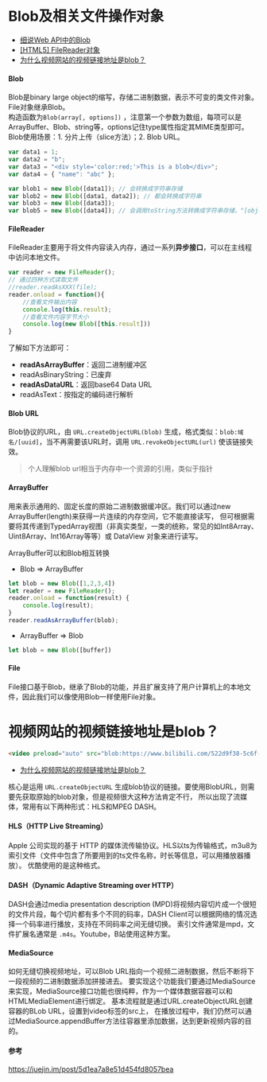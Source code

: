 # Blob及相关文件操作对象
- [细说Web API中的Blob](https://juejin.im/post/59e35d0e6fb9a045030f1f35)
- [[HTML5] FileReader对象](https://www.cnblogs.com/hhhyaaon/p/5929492.html)
- [为什么视频网站的视频链接地址是blob？](https://juejin.im/post/5d1ea7a8e51d454fd8057bea)

#### Blob

Blob是binary large object的缩写，存储二进制数据，表示不可变的类文件对象。File对象继承Blob。  
构造函数为`Blob(array[, options])` ，注意第一个参数为数组，每项可以是ArrayBuffer、Blob、string等，options记住type属性指定其MIME类型即可。
Blob使用场景：1. 分片上传（slice方法）；2. Blob URL。

```js
var data1 = 1;	
var data2 = "b";
var data3 = "<div style='color:red;'>This is a blob</div>";
var data4 = { "name": "abc" };

var blob1 = new Blob([data1]); // 会转换成字符串存储
var blob2 = new Blob([data1, data2]); // 都会转换成字符串
var blob3 = new Blob([data3]);
var blob5 = new Blob([data4]); // 会调用toString方法转换成字符串存储，"[object Object]"
```



#### FileReader
FileReader主要用于将文件内容读入内存，通过一系列**异步接口**，可以在主线程中访问本地文件。
```js
var reader = new FileReader();
// 通过四种方式读取文件
//reader.readAsXXX(file);   
reader.onload = function(){
    //查看文件输出内容
    console.log(this.result);
    //查看文件内容字节大小
    console.log(new Blob([this.result]))
}
```
了解如下方法即可：
- **readAsArrayBuffer**：返回二进制缓冲区
- readAsBinaryString：已废弃
- **readAsDataURL**：返回base64 Data URL
- readAsText：按指定的编码进行解析

#### Blob URL
Blob协议的URL，由 `URL.createObjectURL(blob)` 生成，格式类似：`blob:域名/[uuid]`，当不再需要该URL时，调用 `URL.revokeObjectURL(url)` 使该链接失效。

> 个人理解blob url相当于内存中一个资源的引用，类似于指针

#### ArrayBuffer
用来表示通用的、固定长度的原始二进制数据缓冲区。我们可以通过new ArrayBuffer(length)来获得一片连续的内存空间，它不能直接读写，
但可根据需要将其传递到TypedArray视图（非真实类型，一类的统称，常见的如Int8Array、Uint8Array、Int16Array等等）或 DataView 对象来进行读写。

ArrayBuffer可以和Blob相互转换
- Blob => ArrayBuffer
```js
let blob = new Blob([1,2,3,4])
let reader = new FileReader();
reader.onload = function(result) {
    console.log(result);
}
reader.readAsArrayBuffer(blob);
```

- ArrayBuffer => Blob
```js
let blob = new Blob([buffer])
```

#### File
File接口基于Blob，继承了Blob的功能，并且扩展支持了用户计算机上的本地文件，因此我们可以像使用Blob一样使用File对象。



# 视频网站的视频链接地址是blob？

```html
<video preload="auto" src="blob:https://www.bilibili.com/522d9f38-5c6f-4575-ae1f-5a87f3df59f1"></video>
```

- [为什么视频网站的视频链接地址是blob？](https://juejin.im/post/5d1ea7a8e51d454fd8057bea)

核心是运用 `URL.createObjectURL` 生成blob协议的链接。要使用BlobURL，则需要先获取原始的blob对象，但是视频很大这种方法肯定不行，
所以出现了流媒体，常用有以下两种形式：HLS和MPEG DASH。

#### HLS（HTTP Live Streaming）
Apple 公司实现的基于 HTTP 的媒体流传输协议。HLS以ts为传输格式，m3u8为索引文件（文件中包含了所要用到的ts文件名称，时长等信息，可以用播放器播放）。
优酷使用的是这种格式。

#### DASH（Dynamic Adaptive Streaming over HTTP）
DASH会通过media presentation description (MPD)将视频内容切片成一个很短的文件片段，每个切片都有多个不同的码率，DASH Client可以根据网络的情况选择一个码率进行播放，支持在不同码率之间无缝切换。
索引文件通常是mpd，文件扩展名通常是 `.m4s`。Youtube，B站使用这种方案。

#### MediaSource
如何无缝切换视频地址，可以Blob URL指向一个视频二进制数据，然后不断将下一段视频的二进制数据添加拼接进去。
要实现这个功能我们要通过MediaSource来实现，MediaSource接口功能也很纯粹，作为一个媒体数据容器可以和HTMLMediaElement进行绑定。
基本流程就是通过URL.createObjectURL创建容器的BLob URL，设置到video标签的src上，
在播放过程中，我们仍然可以通过MediaSource.appendBuffer方法往容器里添加数据，达到更新视频内容的目的。

#### 参考

 https://juejin.im/post/5d1ea7a8e51d454fd8057bea 
